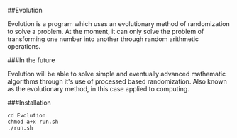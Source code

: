 ##Evolution

Evolution is a program which uses an evolutionary method of randomization to solve a problem. At the moment, it can only solve the problem of 
transforming one number into another through random arithmetic operations.

###In the future

Evolution will be able to solve simple and eventually advanced mathematic algorithms through it's use of processed based randomization.
Also known as the evolutionary method, in this case applied to computing.

###Installation

    cd Evolution
    chmod a+x run.sh
    ./run.sh
